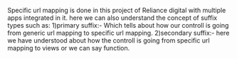 Specific url mapping is done in this project of Reliance digital with multiple apps integrated in it.
here we can also understand the concept of suffix types such as:
1)primary suffix:- Which tells about how our controll is going from generic url mapping to specific url mapping.
2)secondary suffix:- here we have understood about how the controll is going from specific url mapping to views or we can say function.
